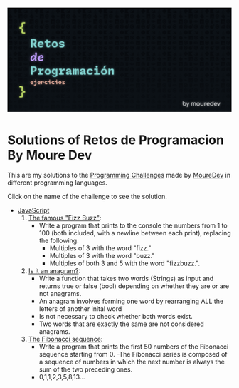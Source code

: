 <h1 aling="center"><img src="./image/retosDeProgramacion.png"></h1>

# Solutions of Retos de Programacion By Moure Dev

This are my solutions to the [Programming Challenges](https://retosdeprogramacion.com/ejercicios/) made by [MoureDev](https://moure.dev/) in different programming languages.

Click on the name of the challenge to see the solution.

- [JavaScript](https://github.com/ValenProfitos/ejercicios/tree/main/JavaScript)
    01. [The famous "Fizz Buzz"](https://github.com/ValenProfitos/ejercicios/blob/main/JavaScript/fizzbuzz.js):
        - Write a program that prints to the console the numbers from 1 to 100 (both included, with a newline between each print), replacing the following:
            - Multiples of 3 with the word "fizz."
            - Multiples of 3 with the word "buzz."
            - Multiples of both 3 and 5 with the word "fizzbuzz.".
    02. [Is it an anagram?](https://github.com/ValenProfitos/ejercicios/blob/main/JavaScript/anagram.js):
        - Write a function that takes two words (Strings) as input and returns true or false (bool) depending on whether they are or are not anagrams.
        - An anagram involves forming one word by rearranging ALL the letters of another inital word
        - Is not necessary to check whether both words exist.
        - Two words that are exactly the same are not considered anagrams.
    03. [The Fibonacci sequence](https://github.com/ValenProfitos/ejercicios/blob/main/JavaScript/fibonacci.js):
        - Write a program that prints the first 50 numbers of the Fibonacci sequence starting from 0.
        -The Fibonacci series is composed of a sequence of numbers in which the next number is always the sum of the two preceding ones.
        - 0,1,1,2,3,5,8,13...